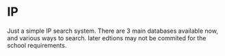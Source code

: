 # IP
Just a simple IP search system.
There are 3 main databases available now, and various ways to search.
later edtions may not be commited for the school requirements.
